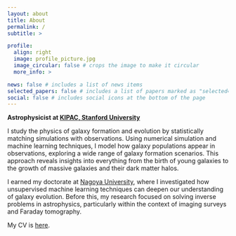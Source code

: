 ```yaml
---
layout: about
title: About
permalink: /
subtitle: >

profile:
  align: right
  image: profile_picture.jpg
  image_circular: false # crops the image to make it circular
  more_info: >

news: false # includes a list of news items
selected_papers: false # includes a list of papers marked as "selected={true}"
social: false # includes social icons at the bottom of the page
---
```


**Astrophysicist at [KIPAC, Stanford University](https://kipac.stanford.edu)**

<!-- I study the Universe by combining simulations with observations.  -->
<!-- My research
focuses on the physics that govern galaxy formation and evolution. I use numerical simulations and machine learning techniques to model how galaxy populations appear in observations. This approach allows me to explore a high-dimensional parameter space of possible galaxy formation scenarios, providing
insights into everything from the formation of the youngest galaxies to the growth
of massive galaxies and their host dark matter halos. -->

I study the physics of galaxy formation and evolution by statistically matching simulations with observations. Using numerical simulation and machine learning techniques, I model how galaxy populations appear in observations, exploring a wide range of galaxy formation scenarios. This approach reveals insights into everything from the birth of young galaxies to the growth of massive galaxies and their dark matter halos.

I earned my doctorate at [Nagoya University](https://en.nagoya-u.ac.jp), where I investigated how unsupervised machine learning techniques can deepen our understanding of galaxy evolution. Before this, my research focused on solving inverse problems in astrophysics, particularly within the context of imaging surveys and Faraday tomography.

My CV is <a href="Cooray_CV.pdf">here</a>.